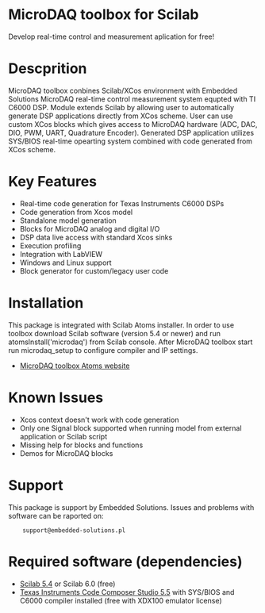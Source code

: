 MicroDAQ toolbox for Scilab
============
Develop real-time control and measurement aplication for free!

Descprition
============
MicroDAQ toolbox conbines Scilab/XCos environment with Embedded Solutions MicroDAQ real-time control measurement system equpted with TI C6000 DSP. Module extends Scilab by allowing user to automatically generate DSP applications directly from XCos scheme. User can use custom XCos blocks which gives access to MicroDAQ hardware (ADC, DAC, DIO, PWM, UART, Quadrature Encoder). Generated DSP application utilizes SYS/BIOS real-time opearting system combined with code generated from XCos scheme.

Key Features
============
* Real-time code generation for Texas Instruments C6000 DSPs 
* Code generation from Xcos model 
* Standalone model generation
* Blocks for MicroDAQ analog and digital I/O
* DSP data live access with standard Xcos sinks
* Execution profiling 
* Integration with LabVIEW 
* Windows and Linux support
* Block generator for custom/legacy user code 

Installation
============
This package is integrated with Scilab Atoms installer. In order to use toolbox download Scilab software (version 5.4 or newer) and run atomsInstall('microdaq') from Scilab console. After MicroDAQ toolbox start run microdaq_setup to configure compiler and IP settings.

* [MicroDAQ toolbox Atoms website](http://atoms.scilab.org/toolboxes/microdaq)

Known Issues
============

* Xcos context doesn't work with code generation
* Only one Signal block supported when running model from external application or Scilab script
* Missing help for blocks and functions
* Demos for MicroDAQ blocks

Support
=======

This package is support by Embedded Solutions. Issues and problems with software can be raported on: 

        support@embedded-solutions.pl

Required software (dependencies)
================================
* [Scilab 5.4](http://www.scilab.org) or Scilab 6.0 (free)
* [Texas Instruments Code Composer Studio 5.5](http://processors.wiki.ti.com/index.php/Download_CCS#Code_Composer_Studio_Version_5_Downloads) with SYS/BIOS and C6000 compiler installed (free with XDX100 emulator license)

